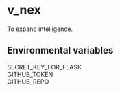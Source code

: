 # v_nex
To expand intelligence.

## Environmental variables
SECRET_KEY_FOR_FLASK<br>
GITHUB_TOKEN<br>
GITHUB_REPO
